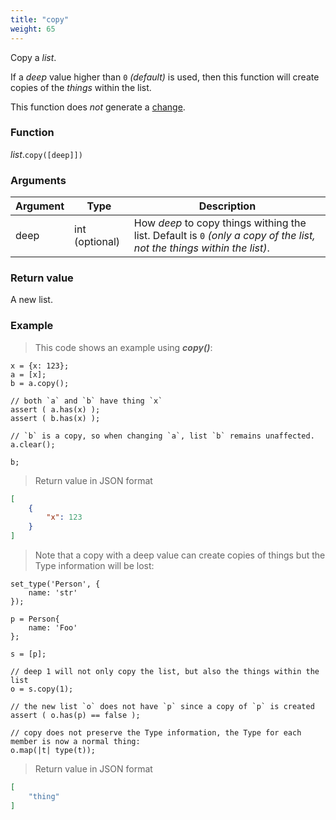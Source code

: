```yaml
---
title: "copy"
weight: 65
---
```


Copy a *list*.

If a *deep* value higher than `0` *(default)* is used, then this function will create copies of the *things* within the list.

This function does *not* generate a [change](../../../overview/changes).

### Function

*list*.`copy([deep]])`

### Arguments

Argument | Type | Description
-------- | ---- | -----------
deep | int (optional) | How *deep* to copy things withing the list. Default is `0` *(only a copy of the list, not the things within the list)*.

### Return value

A new list.

### Example

> This code shows an example using ***copy()***:

```thingsdb,json_response
x = {x: 123};
a = [x];
b = a.copy();

// both `a` and `b` have thing `x`
assert ( a.has(x) );
assert ( b.has(x) );

// `b` is a copy, so when changing `a`, list `b` remains unaffected.
a.clear();

b;
```

> Return value in JSON format

```json
[
    {
        "x": 123
    }
]
```

> Note that a copy with a deep value can create copies of things but the Type information will be lost:

```thingsdb,json_response
set_type('Person', {
    name: 'str'
});

p = Person{
    name: 'Foo'
};

s = [p];

// deep 1 will not only copy the list, but also the things within the list
o = s.copy(1);

// the new list `o` does not have `p` since a copy of `p` is created
assert ( o.has(p) == false );

// copy does not preserve the Type information, the Type for each member is now a normal thing:
o.map(|t| type(t));
```

> Return value in JSON format

```json
[
    "thing"
]
```

